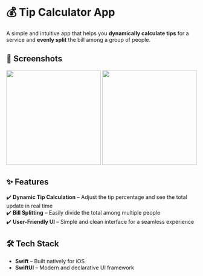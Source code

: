 # 💰 Tip Calculator App

A simple and intuitive app that helps you **dynamically calculate tips** for a service and **evenly split** the bill among a group of people.

## 📱 Screenshots

<p align="center">
  <img src="https://github.com/user-attachments/assets/4c218c87-1e65-4558-b5aa-30c4f1ae376c" width="250">
  <img src="https://github.com/user-attachments/assets/513aeb14-337e-4ac6-ad2e-5ca808e108bb" width="250">
</p>

## ✨ Features

✔️ **Dynamic Tip Calculation** – Adjust the tip percentage and see the total update in real time  
✔️ **Bill Splitting** – Easily divide the total among multiple people  
✔️ **User-Friendly UI** – Simple and clean interface for a seamless experience  

## 🛠️ Tech Stack

- **Swift** – Built natively for iOS  
- **SwiftUI** – Modern and declarative UI framework  

